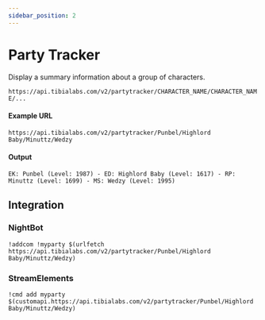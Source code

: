 ```yaml
---
sidebar_position: 2
---
```


# Party Tracker

Display a summary information about a group of characters.

`https://api.tibialabs.com/v2/partytracker/CHARACTER_NAME/CHARACTER_NAME/...`

#### Example URL

`https://api.tibialabs.com/v2/partytracker/Punbel/Highlord Baby/Minuttz/Wedzy`

#### Output

```
EK: Punbel (Level: 1987) - ED: Highlord Baby (Level: 1617) - RP: Minuttz (Level: 1699) - MS: Wedzy (Level: 1995)
```

## Integration

### NightBot

```
!addcom !myparty $(urlfetch https://api.tibialabs.com/v2/partytracker/Punbel/Highlord Baby/Minuttz/Wedzy)
```

### StreamElements

```
!cmd add myparty $(customapi.https://api.tibialabs.com/v2/partytracker/Punbel/Highlord Baby/Minuttz/Wedzy)
```
